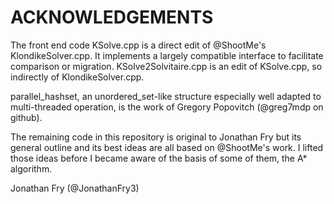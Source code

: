 # ACKNOWLEDGEMENTS

The front end code KSolve.cpp is a direct edit of @ShootMe's KlondikeSolver.cpp.
It implements a largely compatible interface to facilitate comparison or migration.
KSolve2Solvitaire.cpp is an edit of KSolve.cpp, so indirectly of KlondikeSolver.cpp.

parallel_hashset, an unordered_set-like structure especially well adapted to 
multi-threaded operation,
is the work of Gregory Popovitch \(@greg7mdp on github\).

The remaining code in this repository is original 
to Jonathan Fry but its general outline 
and its best ideas are all based on @ShootMe's work.  I lifted those ideas before 
I became aware of the basis of some of them, the A* algorithm.

Jonathan Fry \(@JonathanFry3\)